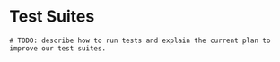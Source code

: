 # Test Suites

```@meta
# TODO: describe how to run tests and explain the current plan to improve our test suites.
```